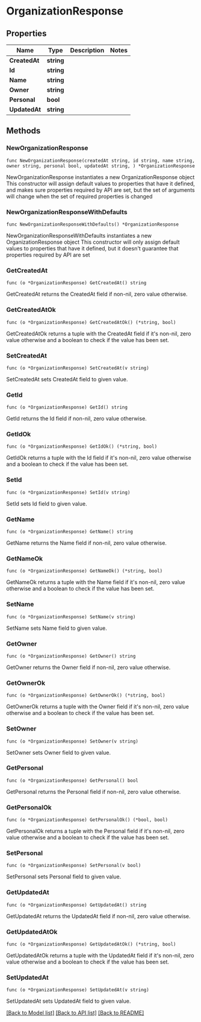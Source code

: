 # OrganizationResponse

## Properties

Name | Type | Description | Notes
------------ | ------------- | ------------- | -------------
**CreatedAt** | **string** |  | 
**Id** | **string** |  | 
**Name** | **string** |  | 
**Owner** | **string** |  | 
**Personal** | **bool** |  | 
**UpdatedAt** | **string** |  | 

## Methods

### NewOrganizationResponse

`func NewOrganizationResponse(createdAt string, id string, name string, owner string, personal bool, updatedAt string, ) *OrganizationResponse`

NewOrganizationResponse instantiates a new OrganizationResponse object
This constructor will assign default values to properties that have it defined,
and makes sure properties required by API are set, but the set of arguments
will change when the set of required properties is changed

### NewOrganizationResponseWithDefaults

`func NewOrganizationResponseWithDefaults() *OrganizationResponse`

NewOrganizationResponseWithDefaults instantiates a new OrganizationResponse object
This constructor will only assign default values to properties that have it defined,
but it doesn't guarantee that properties required by API are set

### GetCreatedAt

`func (o *OrganizationResponse) GetCreatedAt() string`

GetCreatedAt returns the CreatedAt field if non-nil, zero value otherwise.

### GetCreatedAtOk

`func (o *OrganizationResponse) GetCreatedAtOk() (*string, bool)`

GetCreatedAtOk returns a tuple with the CreatedAt field if it's non-nil, zero value otherwise
and a boolean to check if the value has been set.

### SetCreatedAt

`func (o *OrganizationResponse) SetCreatedAt(v string)`

SetCreatedAt sets CreatedAt field to given value.


### GetId

`func (o *OrganizationResponse) GetId() string`

GetId returns the Id field if non-nil, zero value otherwise.

### GetIdOk

`func (o *OrganizationResponse) GetIdOk() (*string, bool)`

GetIdOk returns a tuple with the Id field if it's non-nil, zero value otherwise
and a boolean to check if the value has been set.

### SetId

`func (o *OrganizationResponse) SetId(v string)`

SetId sets Id field to given value.


### GetName

`func (o *OrganizationResponse) GetName() string`

GetName returns the Name field if non-nil, zero value otherwise.

### GetNameOk

`func (o *OrganizationResponse) GetNameOk() (*string, bool)`

GetNameOk returns a tuple with the Name field if it's non-nil, zero value otherwise
and a boolean to check if the value has been set.

### SetName

`func (o *OrganizationResponse) SetName(v string)`

SetName sets Name field to given value.


### GetOwner

`func (o *OrganizationResponse) GetOwner() string`

GetOwner returns the Owner field if non-nil, zero value otherwise.

### GetOwnerOk

`func (o *OrganizationResponse) GetOwnerOk() (*string, bool)`

GetOwnerOk returns a tuple with the Owner field if it's non-nil, zero value otherwise
and a boolean to check if the value has been set.

### SetOwner

`func (o *OrganizationResponse) SetOwner(v string)`

SetOwner sets Owner field to given value.


### GetPersonal

`func (o *OrganizationResponse) GetPersonal() bool`

GetPersonal returns the Personal field if non-nil, zero value otherwise.

### GetPersonalOk

`func (o *OrganizationResponse) GetPersonalOk() (*bool, bool)`

GetPersonalOk returns a tuple with the Personal field if it's non-nil, zero value otherwise
and a boolean to check if the value has been set.

### SetPersonal

`func (o *OrganizationResponse) SetPersonal(v bool)`

SetPersonal sets Personal field to given value.


### GetUpdatedAt

`func (o *OrganizationResponse) GetUpdatedAt() string`

GetUpdatedAt returns the UpdatedAt field if non-nil, zero value otherwise.

### GetUpdatedAtOk

`func (o *OrganizationResponse) GetUpdatedAtOk() (*string, bool)`

GetUpdatedAtOk returns a tuple with the UpdatedAt field if it's non-nil, zero value otherwise
and a boolean to check if the value has been set.

### SetUpdatedAt

`func (o *OrganizationResponse) SetUpdatedAt(v string)`

SetUpdatedAt sets UpdatedAt field to given value.



[[Back to Model list]](../README.md#documentation-for-models) [[Back to API list]](../README.md#documentation-for-api-endpoints) [[Back to README]](../README.md)


